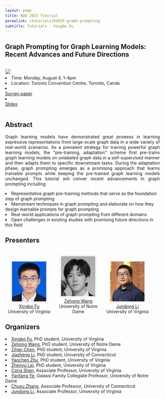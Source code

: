 ```yaml
---
layout: page
title: KDD 2025 Tutorial
permalink: /tutorials/kdd25-graph-prompting
subtitle: Tutorials - Xingbo Fu
---
```



## Graph Prompting for Graph Learning Models: Recent Advances and Future Directions
<br>
<img src="https://kdd2025.kdd.org/wp-content/uploads/2024/12/logo_to_KDD-2.png" style="padding: 0.00025rem; border: 0.001px solid #dee2e6; border-radius: 0.0025em; background-size: 0.002px; background-color: #fff"/>

<br>

<li>Time: Monday, August 4, 1-4pm</li>
<li>Location: Toronto Convention Centre, Toronto, Canda</li>
<li><a href="https://arxiv.org/abs/2506.08326"><div class="paper">Survey paper</div></a></li>
<li><a href="Graph Prompting (KDD tutorial).pdf"><div class="report">Slides</div></a></li>

<br>



## Abstract
<p style="text-align: justify">
Graph learning models have demonstrated great prowess in learning expressive representations from large-scale graph data in a wide variety of real-world scenarios.
As a prevalent strategy for training powerful graph learning models, the "pre-training, adaptation" scheme first pre-trains graph learning models on unlabeled graph data in a self-supervised manner and then adapts them to specific downstream tasks.
During the adaptation phase, graph prompting emerges as a promising approach that learns trainable prompts while keeping the pre-trained graph learning models unchanged.
This tutorial will conver recent advancements in graph prompting including</p>
<li>Representative graph pre-training methods that serve as the foundation step of graph prompting</li>
<li>Mainstream techniques in graph prompting and elaborate on how they design learnable prompts for graph prompting</li>
<li>Real-world applications of graph prompting from different domains</li>
<li>Open challenges in existing studies with promising future directions in this field</li>

## Presenters

<br>


<div style="display: inline-block; width: 31%;">
  <div  align="center"> 
    <img src="Xingbo.png"  style="width: 7rem; padding: 0.2rem; border: 1px solid #dee2e6; border-radius: 0.25em; background-size: 2px; background-color: #fff">
  </div>
  <center>
  <a href="https://www.xingbofu.com/">Xingbo Fu</a><br>
  University of Virginia
  </center>
</div>

<div style="display: inline-block; width: 31%;">  
  <div  align="center"> 
    <img src="Zehong.jpg"  style="width: 7rem; padding: 0.2rem; border: 1px solid #dee2e6; border-radius: 0.25em; background-size: 2px; background-color: #fff">
  </div>
  <center>
  <a href="https://zehong-wang.github.io/">Zehong Wang</a><br>
    University of Notre Dame
  </center>
</div>

<div style="display: inline-block; width: 31%;">
  <div  align="center"> 
    <img src="Jundong.png"  style="width: 7rem; padding: 0.2rem; border: 1px solid #dee2e6; border-radius: 0.25em; background-size: 2px; background-color: #fff">
  </div>
  <center>
  <a href="https://jundongli.github.io/">Jundong Li</a><br>
  University of Virginia
  </center>
</div>


## Organizers

<li><a href="https://www.xingbofu.com/">Xingbo Fu</a>, PhD student, University of Virginia</li>
<li><a href="https://zehong-wang.github.io/">Zehong Wang</a>, PhD student, University of Notre Dame</li>
<li><a href="https://chen-1031.github.io/">Zihan Chen</a>, PhD student, University of Virginia</li>
<li><a href="https://www.linkedin.com/in/jiazheng-li-730169259/">Jiazheng Li</a>, PhD student, University of Connecticut</li>
<li><a href="https://www.ychzhu.com/">Yaochen Zhu</a>, PhD student, University of Virginia</li>
<li><a href="https://lzyfischer.github.io/">Zhenyu Lei</a>, PhD student, University of Virginia</li>
<li><a href="https://cshen317.github.io/">Cong Shen</a>, Associate Professor, University of Virginia</li>
<li><a href="http://yes-lab.org/">Yanfang Ye</a>, Galassi Family Collegiate Professor, University of Notre Dame</li>
<li><a href="https://chuxuzhang.github.io/">Chuxu Zhang</a>, Associate Professor, University of Connecticut</li>
<li><a href="https://jundongli.github.io/">Jundong Li</a>, Associate Professor, University of Virginia</li>
